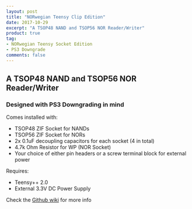 ```yaml
---
layout: post
title: "NORwegian Teensy Clip Edition"
date: 2017-10-29
excerpt: "A TSOP48 NAND and TSOP56 NOR Reader/Writer"
product: true
tag: 
- NORwegian Teensy Socket Edition 
- PS3 Downgrade
comments: false
---
```

## A TSOP48 NAND and TSOP56 NOR Reader/Writer
### Designed with PS3 Downgrading in mind

Comes installed with:
* TSOP48 ZIF Socket for NANDs
* TSOP56 ZIF Socket for NORs
* 2x 0.1uF decoupling capacitors for each socket (4 in total)
* 4.7k Ohm Resistor for WP (NOR Socket)
* Your choice of either pin headers or a screw terminal block for external power

Requires:
* Teensy++ 2.0
* External 3.3V DC Power Supply

Check the [Github wiki](https://github.com/Zeigren/NORwegianTeensy/wiki/NORwegian-Teensy-Socket-Edition "NORwegian Teensy Socket Edition Github Wiki") for more info
